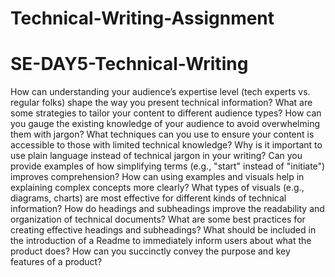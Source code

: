 # Technical-Writing-Assignment

# SE-DAY5-Technical-Writing

How can understanding your audience’s expertise level (tech experts vs. regular folks) shape the way you present technical information?
What are some strategies to tailor your content to different audience types?
How can you gauge the existing knowledge of your audience to avoid overwhelming them with jargon?
What techniques can you use to ensure your content is accessible to those with limited technical knowledge?
Why is it important to use plain language instead of technical jargon in your writing?
Can you provide examples of how simplifying terms (e.g., "start" instead of "initiate") improves comprehension?
How can using examples and visuals help in explaining complex concepts more clearly?
What types of visuals (e.g., diagrams, charts) are most effective for different kinds of technical information?
How do headings and subheadings improve the readability and organization of technical documents?
What are some best practices for creating effective headings and subheadings?
What should be included in the introduction of a Readme to immediately inform users about what the product does?
How can you succinctly convey the purpose and key features of a product?

